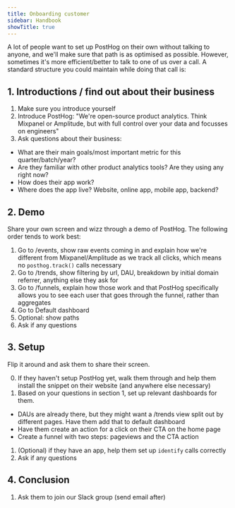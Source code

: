 ```yaml
---
title: Onboarding customer
sidebar: Handbook
showTitle: true
---
```


A lot of people want to set up PostHog on their own without talking to anyone, and we'll make sure that path is as optimised as possible. However, sometimes it's more efficient/better to talk to one of us over a call. A standard structure you could maintain while doing that call is:

## 1. Introductions / find out about their business

1. Make sure you introduce yourself
1. Introduce PostHog: "We're open-source product analytics. Think Mixpanel or Amplitude, but with full control over your data and focusses on engineers"
1. Ask questions about their business:
  - What are their main goals/most important metric for this quarter/batch/year?
  - Are they familiar with other product analytics tools? Are they using any right now?
  - How does their app work?
  - Where does the app live? Website, online app, mobile app, backend?

## 2. Demo

Share your own screen and wizz through a demo of PostHog. The following order tends to work best:

1. Go to /events, show raw events coming in and explain how we're different from Mixpanel/Amplitude as we track all clicks, which means no `posthog.track()` calls necessary
1. Go to /trends, show filtering by url, DAU, breakdown by initial domain referrer, anything else they ask for
1. Go to /funnels, explain how those work and that PostHog specifically allows you to see each user that goes through the funnel, rather than aggregates
1. Go to Default dashboard
1. Optional: show paths
1. Ask if any questions

## 3. Setup

Flip it around and ask them to share their screen.

0. If they haven't setup PostHog yet, walk them through and help them install the snippet on their website (and anywhere else necessary)
1. Based on your questions in section 1, set up relevant dashboards for them.
  - DAUs are already there, but they might want a /trends view split out by different pages. Have them add that to default dashboard
  - Have them create an action for a click on their CTA on the home page
  - Create a funnel with two steps: pageviews and the CTA action 
1. (Optional) if they have an app, help them set up `identify` calls correctly
1. Ask if any questions

## 4. Conclusion

1. Ask them to join our Slack group (send email after)
